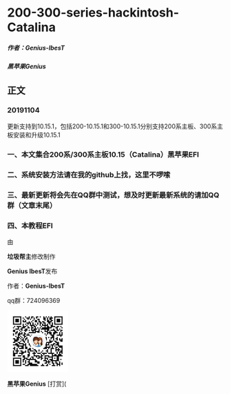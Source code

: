 # 200-300-series-hackintosh-Catalina

##### 作者：**Genius-lbesT** 

##### 黑苹果Genius



## 正文

### 20191104

更新支持到10.15.1，包括200-10.15.1和300-10.15.1分别支持200系主板、300系主板安装和升级10.15.1



### 一、本文集合200系/300系主板10.15（Catalina）黑苹果EFI

### 二、系统安装方法请在我的github上找，这里不啰嗦

### 三、最新更新将会先在QQ群中测试，想及时更新最新系统的请加QQ群（文章末尾）

### 四、本教程EFI

由

**垃圾帮主**修改制作

**Genius lbesT**发布

作者：**Genius-lbesT**

qq群：724096369

![](https://github.com/Lubibest/Hackintosh/blob/master/JPG/QQ.png)

 **黑苹果Genius**   [打赏](
